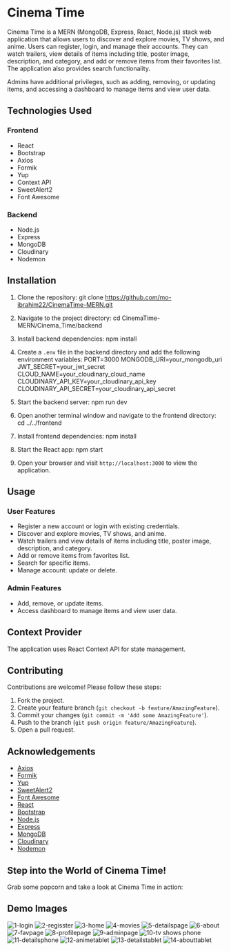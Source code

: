 # Cinema Time

Cinema Time is a MERN (MongoDB, Express, React, Node.js) stack web application that allows users to discover and explore movies, TV shows, and anime. Users can register, login, and manage their accounts. They can watch trailers, view details of items including title, poster image, description, and category, and add or remove items from their favorites list. The application also provides search functionality.

Admins have additional privileges, such as adding, removing, or updating items, and accessing a dashboard to manage items and view user data.

## Technologies Used 

### Frontend
- React
- Bootstrap
- Axios
- Formik
- Yup
- Context API
- SweetAlert2
- Font Awesome

### Backend
- Node.js
- Express
- MongoDB
- Cloudinary
- Nodemon

## Installation

1. Clone the repository:
git clone https://github.com/mo-ibrahim22/CinemaTime-MERN.git

2. Navigate to the project directory:
cd CinemaTime-MERN/Cinema_Time/backend


3. Install backend dependencies:
npm install


4. Create a `.env` file in the backend directory and add the following environment variables:
PORT=3000
MONGODB_URI=your_mongodb_uri
JWT_SECRET=your_jwt_secret
CLOUD_NAME=your_cloudinary_cloud_name
CLOUDINARY_API_KEY=your_cloudinary_api_key
CLOUDINARY_API_SECRET=your_cloudinary_api_secret

5. Start the backend server:
npm run dev

6. Open another terminal window and navigate to the frontend directory:
cd ../../frontend

7. Install frontend dependencies:
npm install

8. Start the React app:
npm start


9. Open your browser and visit `http://localhost:3000` to view the application.

## Usage

### User Features
- Register a new account or login with existing credentials.
- Discover and explore movies, TV shows, and anime.
- Watch trailers and view details of items including title, poster image, description, and category.
- Add or remove items from favorites list.
- Search for specific items.
- Manage account: update or delete.

### Admin Features
- Add, remove, or update items.
- Access dashboard to manage items and view user data.

## Context Provider

The application uses React Context API for state management.

## Contributing
Contributions are welcome! Please follow these steps:

1. Fork the project.
2. Create your feature branch (`git checkout -b feature/AmazingFeature`).
3. Commit your changes (`git commit -m 'Add some AmazingFeature'`).
4. Push to the branch (`git push origin feature/AmazingFeature`).
5. Open a pull request.



## Acknowledgements
- [Axios](https://github.com/axios/axios)
- [Formik](https://formik.org/)
- [Yup](https://github.com/jquense/yup)
- [SweetAlert2](https://sweetalert2.github.io/)
- [Font Awesome](https://fontawesome.com/)
- [React](https://reactjs.org/)
- [Bootstrap](https://getbootstrap.com/)
- [Node.js](https://nodejs.org/)
- [Express](https://expressjs.com/)
- [MongoDB](https://www.mongodb.com/)
- [Cloudinary](https://cloudinary.com/)
- [Nodemon](https://nodemon.io/)

## Step into the World of Cinema Time!

Grab some popcorn and take a look at Cinema Time in action:

## Demo Images
![1-login](https://github.com/mo-ibrahim22/CinemaTime-MERN/assets/125498637/ad085659-ea68-48ef-9a0f-21a14dfad9a3)
![2-regisster](https://github.com/mo-ibrahim22/CinemaTime-MERN/assets/125498637/61349655-dfd5-4ca9-98c3-72f643029900)
![3-home](https://github.com/mo-ibrahim22/CinemaTime-MERN/assets/125498637/a6f6d803-1f71-43f9-b53d-3228fdbddbd9)
![4-movies](https://github.com/mo-ibrahim22/CinemaTime-MERN/assets/125498637/0036beeb-999d-453e-bcaf-8b768d8d7419)
![5-detailspage](https://github.com/mo-ibrahim22/CinemaTime-MERN/assets/125498637/f661e6b8-0550-4f3b-bd6f-4fc21b7d6f78)
![6-about](https://github.com/mo-ibrahim22/CinemaTime-MERN/assets/125498637/60dc784e-26d0-420f-a934-dc2716259fda)
![7-favpage](https://github.com/mo-ibrahim22/CinemaTime-MERN/assets/125498637/a3c8ed24-264c-4050-b804-84e7c66b7a62)
![8-profilepage](https://github.com/mo-ibrahim22/CinemaTime-MERN/assets/125498637/f8b576a8-1a38-45e3-b2d5-aded6411a2c4)
![9-adminpage](https://github.com/mo-ibrahim22/CinemaTime-MERN/assets/125498637/867c7254-6eb6-4da9-9009-4193f52c5606)
![10-tv shows phone](https://github.com/mo-ibrahim22/CinemaTime-MERN/assets/125498637/38ceb7a9-f007-4586-a74f-71536ec4a54a)
![11-detailsphone](https://github.com/mo-ibrahim22/CinemaTime-MERN/assets/125498637/619e7bea-44dd-4b71-b0c3-6d3cbfc09047)
![12-animetablet](https://github.com/mo-ibrahim22/CinemaTime-MERN/assets/125498637/a0f4bb88-5e78-48f6-9207-000056846cb6)
![13-detailstablet](https://github.com/mo-ibrahim22/CinemaTime-MERN/assets/125498637/e2002fc7-8a26-4bb2-b004-9a9bf75b2a46)
![14-abouttablet](https://github.com/mo-ibrahim22/CinemaTime-MERN/assets/125498637/24e7d1d4-748e-4728-829d-598c18b00554)




